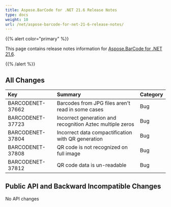 ```yaml
---
title: Aspose.BarCode for .NET 21.6 Release Notes
type: docs
weight: 10
url: /net/aspose-barcode-for-net-21-6-release-notes/
---
```


{{% alert color="primary" %}} 

This page contains release notes information for [Aspose.BarCode for .NET 21.6](https://downloads.aspose.com/barcode/net/new-releases/aspose.barcode-for-.net-21.6/).

{{% /alert %}} 
## **All Changes**

|**Key**|**Summary**|**Category**|
| :- | :- | :- |
|BARCODENET-37662|Barcodes from JPG files aren't read in some cases|Bug|
|BARCODENET-37723|Incorrect generation and recognition Aztec multiple zeros|Bug|
|BARCODENET-37804|Incorrect data compactification with QR generation|Bug|
|BARCODENET-37808|QR code is not recognized on full image|Bug|
|BARCODENET-37812|QR code data is un-readable|Bug|

## **Public API and Backward Incompatible Changes**

No API changes
